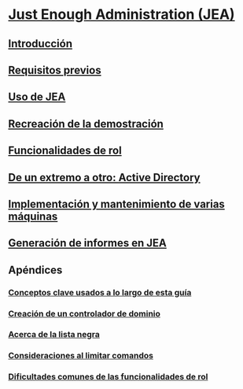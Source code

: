 # [Just Enough Administration (JEA)](README.md)
##  [Introducción](introduction.md)
##  [Requisitos previos](prerequisites.md)
##  [Uso de JEA](using-jea.md)
##  [Recreación de la demostración](remake-the-demo-endpoint.md)
##  [Funcionalidades de rol](role-capabilities.md)
##  [De un extremo a otro: Active Directory](end-to-end---active-directory.md)
##  [Implementación y mantenimiento de varias máquinas](multi-machine-deployment-and-maintenance.md)
##  [Generación de informes en JEA](reporting-on-jea.md)
##  Apéndices
###  [Conceptos clave usados a lo largo de esta guía](key-concepts-used-throughout-this-guide.md)  
###  [Creación de un controlador de dominio](creating-a-domain-controller.md)  
###  [Acerca de la lista negra](on-blacklisting.md)  
###  [Consideraciones al limitar comandos](considerations-when-limiting-commands.md)  
###  [Dificultades comunes de las funcionalidades de rol](common-role-capability-pitfalls.md)


<!--HONumber=Aug16_HO3-->


